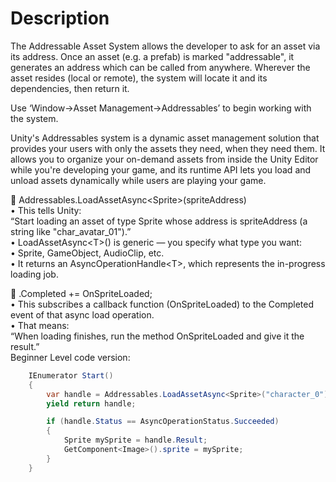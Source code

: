 # Description

The Addressable Asset System allows the developer to ask for an asset via its address. Once an asset (e.g. a prefab) is marked "addressable", it generates an address which can be called from anywhere. Wherever the asset resides (local or remote), the system will locate it and its dependencies, then return it.

Use ‘Window->Asset Management->Addressables’ to begin working with the system.

Unity's Addressables system is a dynamic asset management solution that provides your users with only the assets they need, when they need them. It allows you to organize your on-demand assets from inside the Unity Editor while you're developing your game, and its runtime API lets you load and unload assets dynamically while users are playing your game.

🔹 Addressables.LoadAssetAsync\<Sprite>(spriteAddress)\
• This tells Unity:\
“Start loading an asset of type Sprite whose address is spriteAddress (a string like "char\_avatar\_01").”\
• LoadAssetAsync\<T>() is generic — you specify what type you want:\
• Sprite, GameObject, AudioClip, etc.\
• It returns an AsyncOperationHandle\<T>, which represents the in-progress loading job.

🔹 .Completed += OnSpriteLoaded;\
• This subscribes a callback function (OnSpriteLoaded) to the Completed event of that async load operation.\
• That means:\
“When loading finishes, run the method OnSpriteLoaded and give it the result.”\
Beginner Level code version:

```csharp
    IEnumerator Start()
    {
        var handle = Addressables.LoadAssetAsync<Sprite>("character_0");
        yield return handle;

        if (handle.Status == AsyncOperationStatus.Succeeded)
        {
            Sprite mySprite = handle.Result;
            GetComponent<Image>().sprite = mySprite;
        }
    }
```
